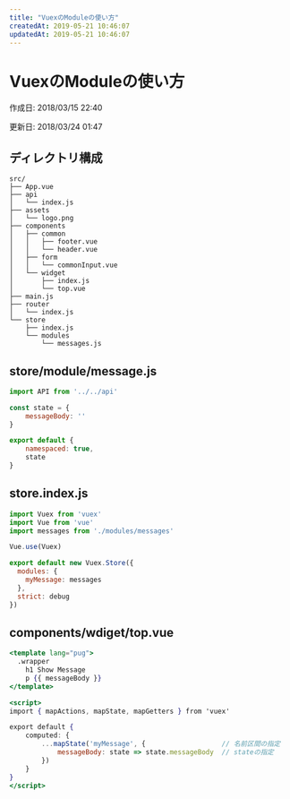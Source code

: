 ```yaml
---
title: "VuexのModuleの使い方"
createdAt: 2019-05-21 10:46:07
updatedAt: 2019-05-21 10:46:07
---
```


# VuexのModuleの使い方

<p id="created_at">作成日: <time dateTime="2018-03-15T22:40">2018/03/15 22:40</time></p>
<p id="updated_at">更新日: <time dateTime="2018-03-24T01:47">2018/03/24 01:47</time></p>

## ディレクトリ構成

```
src/
├── App.vue
├── api
│   └── index.js
├── assets
│   └── logo.png
├── components
│   ├── common
│   │   ├── footer.vue
│   │   └── header.vue
│   ├── form
│   │   └── commonInput.vue
│   └── widget
│       ├── index.js
│       └── top.vue
├── main.js
├── router
│   └── index.js
└── store
    ├── index.js
    └── modules
        └── messages.js
```

## store/module/message.js

```js
import API from '../../api'

const state = {
    messageBody: ''
}

export default {
    namespaced: true,
    state
}
```

## store.index.js

```js
import Vuex from 'vuex'
import Vue from 'vue'
import messages from './modules/messages'

Vue.use(Vuex)

export default new Vuex.Store({
  modules: {
    myMessage: messages
  },
  strict: debug
})
```

## components/wdiget/top.vue

```jsx
<template lang="pug">
  .wrapper
    h1 Show Message
    p {{ messageBody }}
</template>

<script>
import { mapActions, mapState, mapGetters } from 'vuex'

export default {
    computed: {
        ...mapState('myMessage', {                   // 名前区間の指定
            messageBody: state => state.messageBody  // stateの指定
        })
    }
}
</script>
```
